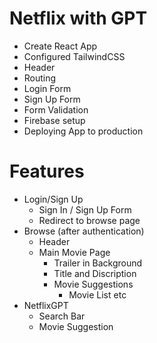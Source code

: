 # Netflix with GPT

- Create React App
- Configured TailwindCSS
- Header
- Routing
- Login Form
- Sign Up Form
- Form Validation
- Firebase setup
- Deploying App to production

# Features

- Login/Sign Up
  - Sign In / Sign Up Form
  - Redirect to browse page
- Browse (after authentication)
  - Header
  - Main Movie Page
    - Trailer in Background
    - Title and Discription
    - Movie Suggestions
      - Movie List etc
- NetflixGPT
  - Search Bar
  - Movie Suggestion

